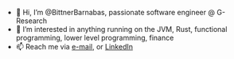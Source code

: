 - 👋 Hi, I’m @BittnerBarnabas, passionate software engineer @ G-Research
- 👀 I’m interested in anything running on the JVM, Rust, functional programming, lower level programming, finance
- 📫 Reach me via [e-mail](mailto:bittnerbarni@gmail.com), or [LinkedIn](linkedin.com/in/barney-bittner)

<!---
BittnerBarnabas/BittnerBarnabas is a ✨ special ✨ repository because its `README.md` (this file) appears on your GitHub profile.
You can click the Preview link to take a look at your changes.
--->
